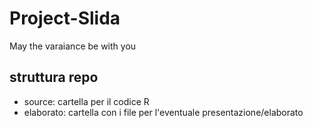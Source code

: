 # Project-Slida
May the varaiance be with you



## struttura repo

- source: cartella per il codice R
- elaborato: cartella con i file per l'eventuale presentazione/elaborato
